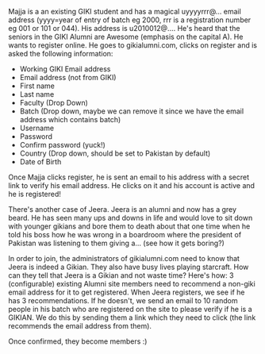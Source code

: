 Majja is a an existing GIKI student and has a magical uyyyyrrr@… email address (yyyy=year of entry of batch eg 2000, rrr is a registration number eg 001 or 101 or 044). His address is u2010012@…. He's heard that the seniors in the GIKI Alumni are Awesome (emphasis on the capital A). He wants to register online. He goes to gikialumni.com, clicks on register and is asked the following information:

  * Working GIKI Email address
  * Email address (not from GIKI)
  * First name
  * Last name
  * Faculty (Drop Down)
  * Batch (Drop down, maybe we can remove it since we have the email address which contains batch)
  * Username
  * Password
  * Confirm password (yuck!)
  * Country (Drop down, should be set to Pakistan by default)
  * Date of Birth

Once Majja clicks register, he is sent an email to his address with a secret link to verify his email address. He clicks on it and his account is active and he is registered!

There's another case of Jeera. Jeera is an alumni and now has a grey beard. He has seen many ups and downs in life and would love to sit down with younger gikians and bore them to death about that one time when he told his boss how he was wrong in a boardroom where the president of Pakistan was listening to them giving a... (see how it gets boring?)

In order to join, the administrators of gikialumni.com need to know that Jeera is indeed a Gikian. They also have busy lives playing starcraft. How can they tell that Jeera is a Gikian and not waste time? Here's how: 3 (configurable) existing Alumni site members need to recommend a non-giki email address for it to get registered. When Jeera registers, we see if he has 3 recommendations. If he doesn't, we send an email to 10 random people in his batch who are registered on the site to please verify if he is a GIKIAN. We do this by sending them a link which they need to click (the link recommends the email address from them).

Once confirmed, they become members :)